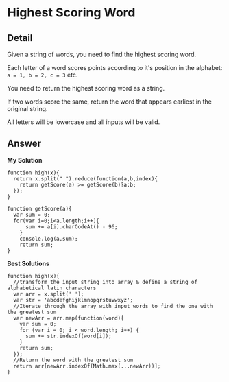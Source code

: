 # Highest Scoring Word
## Detail
Given a string of words, you need to find the highest scoring word.

Each letter of a word scores points according to it's position in the alphabet: `a = 1, b = 2, c = 3` etc.

You need to return the highest scoring word as a string.

If two words score the same, return the word that appears earliest in the original string.

All letters will be lowercase and all inputs will be valid.
## Answer
**My Solution**
```
function high(x){
  return x.split(" ").reduce(function(a,b,index){
    return getScore(a) >= getScore(b)?a:b;
  });
}

function getScore(a){
  var sum = 0;
  for(var i=0;i<a.length;i++){
      sum += a[i].charCodeAt() - 96;
    }
    console.log(a,sum);
    return sum;
}
```
**Best Solutions**
```
function high(x){
  //transform the input string into array & define a string of alphabetical latin characters
  var arr = x.split(' ');
  var str = 'abcdefghijklmnopqrstuvwxyz';
  //Iterate through the array with input words to find the one with the greatest sum
  var newArr = arr.map(function(word){
    var sum = 0;
    for (var i = 0; i < word.length; i++) {
      sum += str.indexOf(word[i]);
    }
    return sum;
  });
  //Return the word with the greatest sum
  return arr[newArr.indexOf(Math.max(...newArr))];
}
```